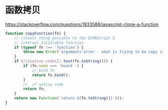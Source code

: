 # 函数拷贝

https://stackoverflow.com/questions/1833588/javascript-clone-a-function

```javascript
function copyFunction(fn) {
    // closest thing possible to the ECMAScript 5
    // internal IsCallable function
    if (typeof fn !== 'function') {
        throw new Error('arguments error - what is trying to be copy is not callable');
    }
    if (/\[native code\]/.test(fn.toString())) {
        if (fn.name === 'bound ') {
            // bind fn
            return fn.bind();
        }
        //  if native code
        return fn;
    }
    return new Function(`return ${fn.toString()}`)();
}
```
